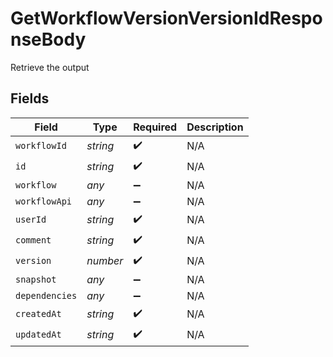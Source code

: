# GetWorkflowVersionVersionIdResponseBody

Retrieve the output


## Fields

| Field              | Type               | Required           | Description        |
| ------------------ | ------------------ | ------------------ | ------------------ |
| `workflowId`       | *string*           | :heavy_check_mark: | N/A                |
| `id`               | *string*           | :heavy_check_mark: | N/A                |
| `workflow`         | *any*              | :heavy_minus_sign: | N/A                |
| `workflowApi`      | *any*              | :heavy_minus_sign: | N/A                |
| `userId`           | *string*           | :heavy_check_mark: | N/A                |
| `comment`          | *string*           | :heavy_check_mark: | N/A                |
| `version`          | *number*           | :heavy_check_mark: | N/A                |
| `snapshot`         | *any*              | :heavy_minus_sign: | N/A                |
| `dependencies`     | *any*              | :heavy_minus_sign: | N/A                |
| `createdAt`        | *string*           | :heavy_check_mark: | N/A                |
| `updatedAt`        | *string*           | :heavy_check_mark: | N/A                |